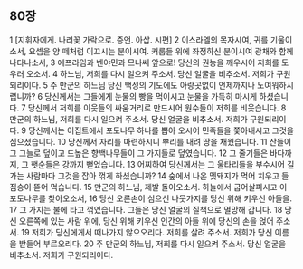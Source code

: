 ## 80장
1 [지휘자에게. 나리꽃 가락으로. 증언. 아삽. 시편]
2 이스라엘의 목자시여, 귀를 기울이소서, 요셉을 양 떼처럼 이끄시는 분이시여. 커룹들 위에 좌정하신 분이시여 광채와 함께 나타나소서,
3 에프라임과 벤야민과 므나쎄 앞으로! 당신의 권능을 깨우시어 저희를 도우러 오소서.
4 하느님, 저희를 다시 일으켜 주소서. 당신 얼굴을 비추소서. 저희가 구원되리이다.
5 주 만군의 하느님 당신 백성의 기도에도 아랑곳없이 언제까지나 노여워하시렵니까?
6 당신께서는 그들에게 눈물의 빵을 먹이시고 눈물을 가득히 마시게 하셨습니다.
7 당신께서 저희를 이웃들의 싸움거리로 만드시어 원수들이 저희를 비웃습니다.
8 만군의 하느님, 저희를 다시 일으켜 주소서. 당신 얼굴을 비추소서. 저희가 구원되리이다.
9 당신께서는 이집트에서 포도나무 하나를 뽑아 오시어 민족들을 쫓아내시고 그것을 심으셨습니다.
10 당신께서 자리를 마련하시니 뿌리를 내려 땅을 채웠습니다.
11 산들이 그 그늘로 덮이고 드높은 향백나무들이 그 가지들로 덮였습니다.
12 그 줄기들은 바다까지, 그 햇순들은 강까지 뻗었습니다.
13 어찌하여 당신께서는 그 울타리들을 부수시어 길 가는 사람마다 그것을 잡아 꺾게 하셨습니까?
14 숲에서 나온 멧돼지가 먹어 치우고 들짐승이 뜯어 먹습니다.
15 만군의 하느님, 제발 돌아오소서. 하늘에서 굽어살피시고 이 포도나무를 찾아오소서,
16 당신 오른손이 심으신 나뭇가지를 당신 위해 키우신 아들을.
17 그 가지는 불에 타고 꺾였습니다. 그들은 당신 얼굴의 질책으로 멸망해 갑니다.
18 당신 오른쪽에 있는 사람 위에, 당신 위해 키우신 인간의 아들 위에 당신의 손을 얹어 주소서.
19 저희가 당신에게서 떠나가지 않으오리다. 저희를 살려 주소서. 저희가 당신 이름을 받들어 부르오리다.
20 주 만군의 하느님, 저희를 다시 일으켜 주소서. 당신 얼굴을 비추소서. 저희가 구원되리이다.
